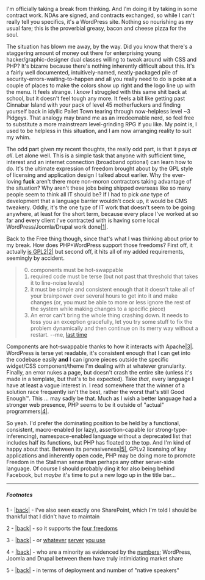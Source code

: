 I'm officially taking a break from thinking. And I'm doing it by taking in some contract work. NDAs are signed, and contracts exchanged, so while I can't really tell you specifics, it's a WordPress site. Nothing so nourishing as my usual fare; this is the proverbial greasy, bacon and cheese pizza for the soul.

The situation has blown me away, by the way. Did you know that there's a staggering amount of money out there for enterprising young hacker/graphic-designer dual classes willing to tweak around with CSS and PHP? It's bizarre because there's nothing inherently difficult about this. It's a fairly well documented, intuitively-named, neatly-packaged pile of security-errors-waiting-to-happen and all you really need to do is poke at a couple of places to make the colors show up right and the logo line up with the menu. It feels strange. I *know* I struggled with this same shit back at school, but it doesn't feel tough any more. It feels a bit like getting past Cinnabar Island with your pack of level 45 motherfuckers and finding yourself back in idyllic Pallet Town tearing through now-helpless level ~3 Pidgeys. That analogy may brand me as an irredeemable nerd, so feel free to substitute a more mainstream level-grinding RPG if you like. My point is, I used to be helpless in this situation, and I am now arranging reality to suit my whim.

The odd part given my recent thoughts, the really odd part, is that it pays *at all*. Let alone well. This is a simple task that anyone with sufficient time, interest and an internet connection (broadband optional) can learn how to do. It's the ultimate expression of freedom brought about by the GPL style of licensing and application design I talked about earlier. Why the ever-loving **fuck** aren't there more non-moron contractors taking advantage of the situation? Why aren't these jobs being shipped overseas like so many people seem to think all IT should be? If I had to pick *one* type of development that a language barrier wouldn't cock up, it would be CMS tweakery. Oddly, it's the one type of IT work that doesn't seem to be going anywhere, at least for the short term, because every place I've worked at so far and every client I've contracted with is having some local WordPress/Joomla/Drupal work done<a name="note-Sun-Jun-12-123210EDT-2011"></a>[|1|](#foot-Sun-Jun-12-123210EDT-2011).

Back to the Free thing though, since that's what I was thinking about prior to my break. How does PHP+WordPress support those freedoms? First off, it actually [is GPL2](http://wordpress.org/about/gpl/)<a name="note-Sun-Jun-12-123225EDT-2011"></a>[|2|](#foot-Sun-Jun-12-123225EDT-2011) but second off, it hits all of my added requirements, seemingly by accident.


>   0. components must be hot-swappable
>   1. required code must be terse (but not past that threshold that takes it to line-noise levels)
>   2. it must be simple and consistent enough that it doesn't take all of your brainpower over several hours to get into it and make changes (or, you must be able to more or less ignore the rest of the system while making changes to a specific piece)
>   3. An error can't bring the whole thing crashing down. It needs to toss you an exception gracefully, let you try some stuff to fix the problem dynamically and then continue on its merry way without a restart.
> --me, [last time](http://langnostic.blogspot.com/2011/05/free.html)


Components are hot-swappable thanks to how it interacts with Apache<a name="note-Sun-Jun-12-123259EDT-2011"></a>[|3|](#foot-Sun-Jun-12-123259EDT-2011). WordPress is terse yet readable, it's consistent enough that I can get into the codebase easily **and** I can ignore pieces outside the specific widget/CSS component/theme I'm dealing with at whatever granularity. Finally, an error nukes a page, but doesn't crash the entire site (unless it's made in a template, but that's to be expected). Take *that*, every language I have at least a vague interest in. I read somewhere that the winner of a solution race frequently isn't the best, rather the worst that's still Good Enough™. This ... may sadly be that. Much as I wish a better language had a stronger web presence, PHP seems to be it outside of "actual" programmers<a name="note-Sun-Jun-12-123418EDT-2011"></a>[|4|](#foot-Sun-Jun-12-123418EDT-2011). 

So yeah. I'd prefer the dominating position to be held by a functional, consistent, macro-enabled (or lazy), assertion-capable (or strong-type-inferencing), namespace-enabled language without a deprecated list that includes half its functions, but PHP has floated to the top. And I'm kind of happy about that. Between its pervasiveness<a name="note-Sun-Jun-12-123509EDT-2011"></a>[|5|](#foot-Sun-Jun-12-123509EDT-2011), GPLv2 licensing of key applications and inherently open code, PHP may be doing more to promote Freedom in the Stallman sense than perhaps any other server-side language. Of course I should probably ding it for also being behind Facebook, but *maybe* it's time to put a new logo up in the title bar...


* * *
##### Footnotes

1 - <a name="foot-Sun-Jun-12-123210EDT-2011"></a>[|back|](#note-Sun-Jun-12-123210EDT-2011) - I've also seen exactly one SharePoint, which I'm told I should be thankful that I didn't have to maintain

2 - <a name="foot-Sun-Jun-12-123225EDT-2011"></a>[|back|](#note-Sun-Jun-12-123225EDT-2011) - so it supports the [four freedoms](http://www.gnu.org/philosophy/free-sw.html)

3 - <a name="foot-Sun-Jun-12-123259EDT-2011"></a>[|back|](#note-Sun-Jun-12-123259EDT-2011) - or [whatever](http://nginx.org/) [server](http://www.lighttpd.net/) [you use](http://www.hiawatha-webserver.org/)

4 - <a name="foot-Sun-Jun-12-123418EDT-2011"></a>[|back|](#note-Sun-Jun-12-123418EDT-2011) - who are a minority as evidenced by the [numbers](http://www.scriptol.com/cms/popularity.php); WordPress, Joomla and Drupal between them have truly intimidating market share

5 - <a name="foot-Sun-Jun-12-123509EDT-2011"></a>[|back|](#note-Sun-Jun-12-123509EDT-2011) - in terms of deployment and number of "native speakers"
